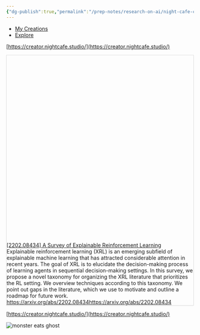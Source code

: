 ```yaml
---
{"dg-publish":true,"permalink":"/prep-notes/research-on-ai/night-cafe-creator/","dgHomeLink":true,"dgPassFrontmatter":false}
---
```


-   [My Creations](https://creator.nightcafe.studio/my-creations)
-   [Explore](https://creator.nightcafe.studio/explore)

[https://creator.nightcafe.studio/](https://creator.nightcafe.studio/)



<div
  style="
    border: 1px solid rgb(222, 222, 222);
    box-shadow: rgba(0, 0, 0, 0.06) 0px 1px 3px;
  "
>
  <div class="w __if _lc _sm _od _alsd _alcd _lh14 _xm _xi _ts _dm">
    <div class="wf">
      <div class="wc">
        <div class="e" style="padding-bottom: 100%">
          <div class="em">
            <a
              href="https://arxiv.org/abs/2202.08434"
              target="_blank"
              rel="noopener"
              data-do-not-bind-click
              class="c"
              style="
                background-image: url('https://static.arxiv.org/icons/twitter/arxiv-logo-twitter-square.png');
              "
            ></a>
          </div>
        </div>
      </div>
      <div class="wt">
        <div class="t _f0 _ffsa _fsn _fwn">
          <div class="th _f1p _fsn _fwb">
            <a href="https://arxiv.org/abs/2202.08434" target="_blank" rel="noopener" class="thl"
              >[2202.08434] A Survey of Explainable Reinforcement Learning</a
            >
          </div>
          <div class="td">Explainable reinforcement learning (XRL) is an emerging subfield of
explainable machine learning that has attracted considerable attention in
recent years. The goal of XRL is to elucidate the decision-making process of
learning agents in sequential decision-making settings. In this survey, we
propose a novel taxonomy for organizing the XRL literature that prioritizes the
RL setting. We overview techniques according to this taxonomy. We point out
gaps in the literature, which we use to motivate and outline a roadmap for
future work.</div>
          <div class="tf _f1m">
            <div class="tc">
              <a href="https://arxiv.org/abs/2202.08434" target="_blank" rel="noopener" class="tw _f1m"
                ><span class="twt">https://arxiv.org/abs/2202.08434</span
                ><span class="twd">https://arxiv.org/abs/2202.08434</span></a
              >
            </div>
          </div>
        </div>
      </div>
    </div>
  </div>
</div>

[https://creator.nightcafe.studio/](https://creator.nightcafe.studio/)


![monster eats ghost](https://images.nightcafe.studio/jobs/pSnT1bVi4pTmzZaa62yN/pSnT1bVi4pTmzZaa62yN.jpg?tr=w-1600,c-at_max)


